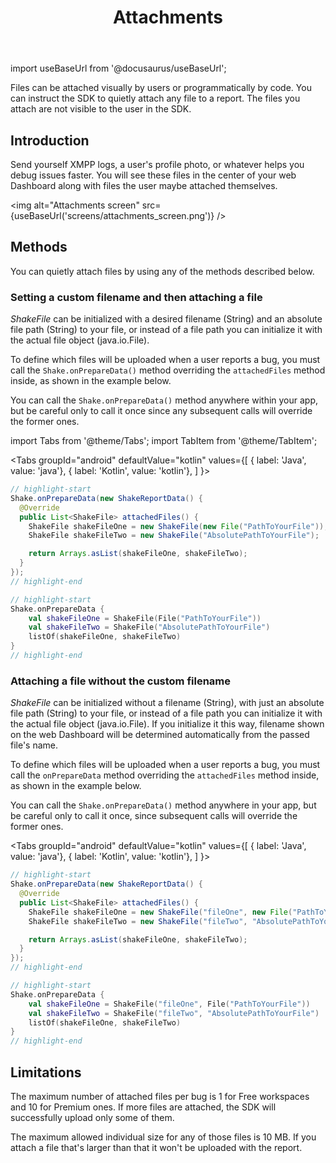 ﻿---
id: attachments
title: Attachments
---
import useBaseUrl from '@docusaurus/useBaseUrl';

Files can be attached visually by users or programmatically by code.
You can instruct the SDK to quietly attach any file to a report.
The files you attach are not visible to the user in the SDK.

## Introduction
Send yourself XMPP logs, a user's profile photo, or whatever helps you debug issues faster.
You will see these files in the center of your web Dashboard along with files the user maybe attached themselves.

<img
  alt="Attachments screen"
  src={useBaseUrl('screens/attachments_screen.png')}
/>

## Methods
You can quietly attach files by using any of the methods described below.

### Setting a custom filename and then attaching a file
*ShakeFile* can be initialized with a desired filename (String) and an absolute file path (String) to your file, or instead of a file path you can initialize it with the actual file object (java.io.File).

To define which files will be uploaded when a user reports a bug, you must call the `Shake.onPrepareData()` method overriding the `attachedFiles` method inside, as shown in the example below.

You can call the `Shake.onPrepareData()` method anywhere within your app, but be careful only to call it once since any subsequent calls will override the former ones.

import Tabs from '@theme/Tabs';
import TabItem from '@theme/TabItem';

<Tabs
  groupId="android"
  defaultValue="kotlin"
  values={[
    { label: 'Java', value: 'java'},
    { label: 'Kotlin', value: 'kotlin'},
  ]
}>

<TabItem value="java">

```java title="App.java"
// highlight-start
Shake.onPrepareData(new ShakeReportData() {
  @Override
  public List<ShakeFile> attachedFiles() {
    ShakeFile shakeFileOne = new ShakeFile(new File("PathToYourFile"));
    ShakeFile shakeFileTwo = new ShakeFile("AbsolutePathToYourFile");

    return Arrays.asList(shakeFileOne, shakeFileTwo);
  }
});
// highlight-end
```

</TabItem>

<TabItem value="kotlin">

```kotlin title="App.kt"
// highlight-start
Shake.onPrepareData {
    val shakeFileOne = ShakeFile(File("PathToYourFile"))
    val shakeFileTwo = ShakeFile("AbsolutePathToYourFile")
    listOf(shakeFileOne, shakeFileTwo)
}
// highlight-end
```

</TabItem>
</Tabs>

### Attaching a file without the custom filename
*ShakeFile* can be initialized without a filename (String), with just an absolute file path (String) to your file, or instead of a file path you can initialize it with the actual file object (java.io.File).
If you initialize it this way, filename shown on the web Dashboard will be determined automatically from the passed file's name.

To define which files will be uploaded when a user reports a bug, you must call the `onPrepareData` method overriding the `attachedFiles` method inside, as shown in the example below.

You can call the `Shake.onPrepareData()` method anywhere in your app, but be careful only to call it once, since subsequent calls will override the former ones.

<Tabs
  groupId="android"
  defaultValue="kotlin"
  values={[
    { label: 'Java', value: 'java'},
    { label: 'Kotlin', value: 'kotlin'},
  ]
}>

<TabItem value="java">

```java title="App.java"
// highlight-start
Shake.onPrepareData(new ShakeReportData() {
  @Override
  public List<ShakeFile> attachedFiles() {
    ShakeFile shakeFileOne = new ShakeFile("fileOne", new File("PathToYourFile"));
    ShakeFile shakeFileTwo = new ShakeFile("fileTwo", "AbsolutePathToYourFile");

    return Arrays.asList(shakeFileOne, shakeFileTwo);
  }
});
// highlight-end
```

</TabItem>

<TabItem value="kotlin">

```kotlin title="App.kt"
// highlight-start
Shake.onPrepareData {
    val shakeFileOne = ShakeFile("fileOne", File("PathToYourFile"))
    val shakeFileTwo = ShakeFile("fileTwo", "AbsolutePathToYourFile")
    listOf(shakeFileOne, shakeFileTwo)
}
// highlight-end
```

</TabItem>
</Tabs>

## Limitations
The maximum number of attached files per bug is 1 for Free workspaces and 10 for Premium ones.
If more files are attached, the SDK will successfully upload only some of them.

The maximum allowed individual size for any of those files is 10 MB.
If you attach a file that's larger than that it won't be uploaded with the report.
